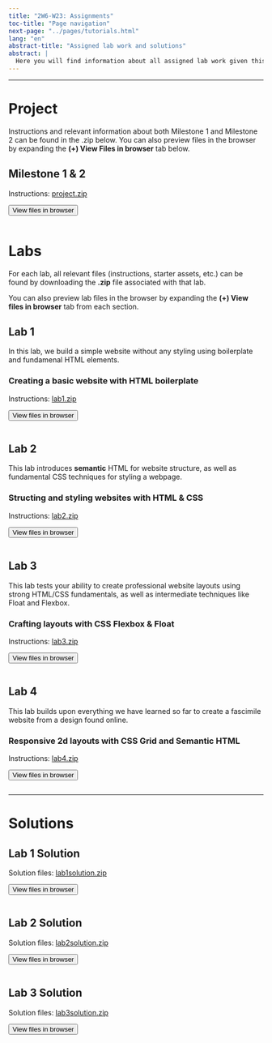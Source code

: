 ```yaml
---
title: "2W6-W23: Assignments"
toc-title: "Page navigation"
next-page: "../pages/tutorials.html"
lang: "en"
abstract-title: "Assigned lab work and solutions"
abstract: |
  Here you will find information about all assigned lab work given this semester.
---
```


---

[lab1zip]: ../assignments/lab1.zip
[lab2zip]: ../assignments/lab2.zip
[lab3zip]: ../assignments/lab3.zip
[lab4zip]: ../assignments/lab4.zip

[lab1solutions]: ../assignments/lab1.zip
[lab2solutions]: ../assignments/lab2solution.zip
[lab3solutions]: ../assignments/lab3solution.zip
[lab4solutions]: ../assignments/lab4solution.zip

[projectzip]: ../assignments/project.zip

# Project

Instructions and relevant information about both Milestone 1 and Milestone 2 can be found in the .zip below. You can also preview files in the browser by expanding the **(+) View Files in browser** tab below.

## Milestone 1 & 2

Instructions: [project.zip][projectzip]

<button class="accordion">View files in browser</button>

<pre id="project-listing" class="collapsible">
</pre>

# Labs 

For each lab, all relevant files (instructions, starter assets, etc.) can be found by downloading the **.zip** file associated with that lab.

You can also preview lab files in the browser by expanding the **(+) View files in browser** tab from each section. 

## Lab 1

In this lab, we build a simple website without any styling using boilerplate and fundamenal HTML elements.

### Creating a basic website with HTML boilerplate

Instructions: [lab1.zip][lab1zip]

<button class="accordion">View files in browser</button>

<pre id="lab1-listing" class="collapsible">
</pre>

## Lab 2

This lab introduces **semantic** HTML for website structure, as well as fundamental CSS techniques for styling a webpage.

### Structing and styling websites with HTML & CSS

Instructions: [lab2.zip][lab2zip]

<button class="accordion">View files in browser</button>

<pre id="lab2-listing" class="collapsible">
</pre>

## Lab 3


This lab tests your ability to create professional website layouts using strong HTML/CSS fundamentals, as well as intermediate techniques like Float and Flexbox.

### Crafting layouts with CSS Flexbox & Float

Instructions: [lab3.zip][lab3zip]

<button class="accordion">View files in browser</button>

<pre id="lab3-listing" class="collapsible">
</pre>

## Lab 4


This lab builds upon everything we have learned so far to create a fascimile website from a design found online.

### Responsive 2d layouts with CSS Grid and Semantic HTML

Instructions: [lab4.zip][lab4zip]

<button class="accordion">View files in browser</button>

<pre id="lab4-listing" class="collapsible">
</pre>

---

# Solutions

## Lab 1 Solution

Solution files: [lab1solution.zip][lab1solutions]

<button class="accordion">View files in browser</button>

<pre id="lab1solution-listing" class="collapsible">
</pre>

## Lab 2 Solution

Solution files: [lab2solution.zip][lab2solutions]

<button class="accordion">View files in browser</button>

<pre id="lab2solution-listing" class="collapsible">
</pre>

## Lab 3 Solution

Solution files: [lab3solution.zip][lab3solutions]

<button class="accordion">View files in browser</button>

<pre id="lab3solution-listing" class="collapsible">
</pre>
